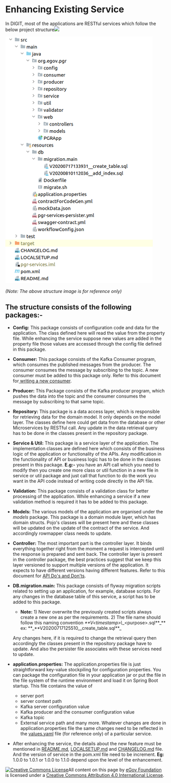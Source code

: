 # Enhancing Existing Service

In DIGIT, most of the applications are RESTful services which follow the below project structure![](blob:https://digit-discuss.atlassian.net/1a566927-b48d-4c09-9fee-6bfc2b880bbb#media-blob-url=true\&id=b4221224-74af-4756-933e-66a3c9255d84\&collection=contentId-804880399\&contextId=804880399\&mimeType=image%2Fpng\&name=Screenshot%20from%202020-10-23%2012-59-31.png\&size=61280\&width=462\&height=772)

![](../../../.gitbook/assets/screenshot-from-2020-10-23-12-59-31.png)

_(Note: The above structure image is for reference only)_

## The structure consists of the following packages:- <a href="#hardbreak-hardbreak-the-structure-consists-of-the-following-packages" id="hardbreak-hardbreak-the-structure-consists-of-the-following-packages"></a>

* **Config:** This package consists of configuration code and data for the application. The class defined here will read the value from the property file. While enhancing the service suppose new values are added in the property file those values are accessed through the config file defined in this package.&#x20;
* **Consumer:** This package consists of the Kafka Consumer program, which consumes the published messages from the producer. The consumer consumes the message by subscribing to the topic. A new consumer must be added to this package only. Refer to this document for[ writing a new consumer](https://digit-discuss.atlassian.net/l/c/ShuCAXy0).&#x20;
* **Producer:** This Package consists of the Kafka producer program, which pushes the data into the topic and the consumer consumes the message by subscribing to that same topic.&#x20;
* **Repository:** This package is a data access layer, which is responsible for retrieving data for the domain model. It only depends on the model layer. The classes define here could get data from the database or other Microservices by RESTful call. Any update in the data retrieval query has to be done in the classes present in the repository package.&#x20;
* **Service & Util:** This package is a service layer of the application. The implementation classes are defined here which consists of the business logic of the application or functionality of the APIs. Any modification in the functionality of API or business logic has to be done in the classes present in this package. **E.g:-** you have an API call which you need to modify then you create one more class or util function in a new file in service or util package and just call that function to do the work you want in the API code instead of writing code directly in the API file.&#x20;
* **Validation:** This package consists of a validation class for better processing of the application. While enhancing a service if a new validation method is required it has to be added to this package.&#x20;
* **Models:** The various models of the application are organised under the _models_ package. This package is a domain module layer, which has domain structs. Pojo's classes will be present here and these classes will be updated on the update of the contract of the service. And accordingly rowmapper class needs to update.&#x20;
* **Controller:** The most important part is the controller layer. It binds everything together right from the moment a request is intercepted until the response is prepared and sent back. The controller layer is present in the controller package, the best practices suggest that we keep this layer versioned to support multiple versions of the application. It expects to have different versions having different features. Refer to this document for [API Do's and Don'ts](https://digit-discuss.atlassian.net/l/c/DSc5y1LQ).&#x20;
*   **DB.migration.main:** This package consists of flyway migration scripts related to setting up an application, for example, database scripts. For any changes in the database table of this service, a script has to be added to this package.

    * **Note:**   1) Never overwrite the previously created scripts always create a new one as per  the requirements.  2) The file name should follow this naming convention _\*\*V\<timestamp>\\_\_\<purpose>.sql**\_**  ex: **\_**V20200717125510\_\_create\_table.sql\*\*\_&#x20;

    Any changes here, if it is required to change the retrieval query then accordingly the classes present in the repository package have to update. And also the persister file associates with these services need to update.
* **application.properties:** The application.properties file is just straightforward key-value stockpiling for configuration properties. You can package the configuration file in your application jar or put the file in the file system of the runtime environment and load it on Spring Boot startup. This file contains the value of
  * server port
  * server context path
  * Kafka server configuration value
  * Kafka producer and the consumer configuration value
  * Kafka topic
  * External service path and many more.  Whatever changes are done in application.properties file the same changes need to be reflected in the [values.yaml](https://digit-discuss.atlassian.net/wiki/spaces/EPE/overview) file (for reference only) of a particular service.&#x20;
* After enhancing the service, the details about the new feature must be mentioned in [README.md](http://readme.md/), [LOCALSETUP.md](http://localsetup.md/) and [CHANGELOG.md](http://changelog.md/) file. And the version of service in the pom.xml file need to be increment. **Eg:** 1.0.0 to 1.0.1 or 1.0.0 to 1.1.0 depend upon the level of the enhancement.

[![Creative Commons License](https://i.creativecommons.org/l/by/4.0/80x15.png)​](http://creativecommons.org/licenses/by/4.0/)All content on this page by [eGov Foundation](https://egov.org.in/) is licensed under a [Creative Commons Attribution 4.0 International License](http://creativecommons.org/licenses/by/4.0/).
